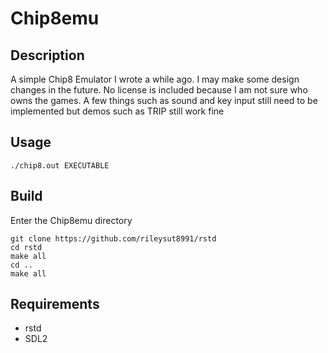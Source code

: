 # Chip8emu

## Description

A simple Chip8 Emulator I wrote a while ago. I may make some design changes in the future. No license is included because I am not sure who owns the games. A few things such as sound and key input still need to be implemented but demos such as TRIP still work fine

## Usage

~~~
./chip8.out EXECUTABLE
~~~

## Build

Enter the Chip8emu directory
~~~
git clone https://github.com/rileysut8991/rstd
cd rstd
make all
cd ..
make all
~~~

## Requirements

- rstd
- SDL2
